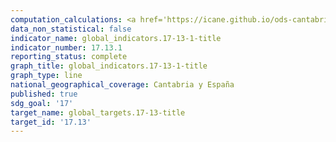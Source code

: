 ```yaml
---
computation_calculations: <a href='https://icane.github.io/ods-cantabria/assets/pdf/17.13.1.10.pdf' target='_blank'>Volumen de remesas enviadas al extranjero en proporción al PIB</a><br><a href='https://icane.github.io/ods-cantabria/assets/pdf/17.13.1.18.pdf' target='_blank'>Deuda bruta de las administraciones públicas autonómicas según el protocolo de déficit excesivo en proporción al PIB</a><br><a href='https://icane.github.io/ods-cantabria/assets/pdf/17.13.1.19.pdf' target='_blank'>Ingresos fiscales de las administraciones públicas autonómicas en proporción al PIB</a><br><a href='https://icane.github.io/ods-cantabria/assets/pdf/17.13.1.2.pdf' target='_blank'>Tasa de variación interanual del PIB real</a><br><a href='https://icane.github.io/ods-cantabria/assets/pdf/17.13.1.20.pdf' target='_blank'>Saldo fiscal de las administraciones públicas autonómicas en proporción al PIB</a><br><a href='https://icane.github.io/ods-cantabria/assets/pdf/17.13.1.8.pdf' target='_blank'>Tasa de desempleo</a><br><a href='https://icane.github.io/ods-cantabria/assets/pdf/17.13.1.9.pdf' target='_blank'>Tasa de variación interanual del índice de precios de consumo</a>
data_non_statistical: false
indicator_name: global_indicators.17-13-1-title
indicator_number: 17.13.1
reporting_status: complete
graph_title: global_indicators.17-13-1-title
graph_type: line
national_geographical_coverage: Cantabria y España
published: true
sdg_goal: '17'
target_name: global_targets.17-13-title
target_id: '17.13'
---
```

